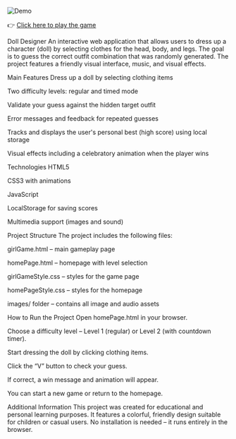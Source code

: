 ![Demo](images/dollGif.gif)


👉 [Click here to play the game](https://yael-axelrad.github.io/doll-dressup/homePage.html)


Doll Designer
An interactive web application that allows users to dress up a character (doll) by selecting clothes for the head, body, and legs. The goal is to guess the correct outfit combination that was randomly generated. The project features a friendly visual interface, music, and visual effects.

Main Features
Dress up a doll by selecting clothing items

Two difficulty levels: regular and timed mode

Validate your guess against the hidden target outfit

Error messages and feedback for repeated guesses

Tracks and displays the user's personal best (high score) using local storage

Visual effects including a celebratory animation when the player wins

Technologies
HTML5

CSS3 with animations

JavaScript

LocalStorage for saving scores

Multimedia support (images and sound)

Project Structure
The project includes the following files:

girlGame.html – main gameplay page

homePage.html – homepage with level selection

girlGameStyle.css – styles for the game page

homePageStyle.css – styles for the homepage

images/ folder – contains all image and audio assets

How to Run the Project
Open homePage.html in your browser.

Choose a difficulty level – Level 1 (regular) or Level 2 (with countdown timer).

Start dressing the doll by clicking clothing items.

Click the “V” button to check your guess.

If correct, a win message and animation will appear.

You can start a new game or return to the homepage.

Additional Information
This project was created for educational and personal learning purposes. It features a colorful, friendly design suitable for children or casual users. No installation is needed – it runs entirely in the browser.

